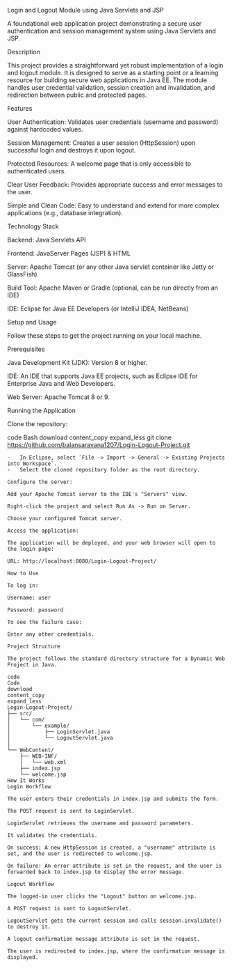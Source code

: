 Login and Logout Module using Java Servlets and JSP

A foundational web application project demonstrating a secure user authentication and session management system using Java Servlets and JSP.

Description

This project provides a straightforward yet robust implementation of a login and logout module. It is designed to serve as a starting point or a learning resource for building secure web applications in Java EE. The module handles user credential validation, session creation and invalidation, and redirection between public and protected pages.

Features

User Authentication: Validates user credentials (username and password) against hardcoded values.

Session Management: Creates a user session (HttpSession) upon successful login and destroys it upon logout.

Protected Resources: A welcome page that is only accessible to authenticated users.

Clear User Feedback: Provides appropriate success and error messages to the user.

Simple and Clean Code: Easy to understand and extend for more complex applications (e.g., database integration).

Technology Stack

Backend: Java Servlets API

Frontend: JavaServer Pages (JSP) & HTML

Server: Apache Tomcat (or any other Java servlet container like Jetty or GlassFish)

Build Tool: Apache Maven or Gradle (optional, can be run directly from an IDE)

IDE: Eclipse for Java EE Developers (or IntelliJ IDEA, NetBeans)

Setup and Usage

Follow these steps to get the project running on your local machine.

Prerequisites

Java Development Kit (JDK): Version 8 or higher.

IDE: An IDE that supports Java EE projects, such as Eclipse IDE for Enterprise Java and Web Developers.

Web Server: Apache Tomcat 8 or 9.

Running the Application

Clone the repository:

code
Bash
download
content_copy
expand_less
git clone https://github.com/balansaravana1207/Login-Logout-Project.git
```2.  **Import the project into your IDE:**
-   In Eclipse, select `File -> Import -> General -> Existing Projects into Workspace`.
-   Select the cloned repository folder as the root directory.

Configure the server:

Add your Apache Tomcat server to the IDE's "Servers" view.

Right-click the project and select Run As -> Run on Server.

Choose your configured Tomcat server.

Access the application:

The application will be deployed, and your web browser will open to the login page:

URL: http://localhost:8080/Login-Logout-Project/

How to Use

To log in:

Username: user

Password: password

To see the failure case:

Enter any other credentials.

Project Structure

The project follows the standard directory structure for a Dynamic Web Project in Java.

code
Code
download
content_copy
expand_less
Login-Logout-Project/
├── src/                  
│   └── com/
│       └── example/
│           ├── LoginServlet.java   
│           └── LogoutServlet.java   
│
└── WebContent/            
    ├── WEB-INF/
    │   └── web.xml          
    ├── index.jsp               
    └── welcome.jsp          
How It Works
Login Workflow

The user enters their credentials in index.jsp and submits the form.

The POST request is sent to LoginServlet.

LoginServlet retrieves the username and password parameters.

It validates the credentials.

On success: A new HttpSession is created, a "username" attribute is set, and the user is redirected to welcome.jsp.

On failure: An error attribute is set in the request, and the user is forwarded back to index.jsp to display the error message.

Logout Workflow

The logged-in user clicks the "Logout" button on welcome.jsp.

A POST request is sent to LogoutServlet.

LogoutServlet gets the current session and calls session.invalidate() to destroy it.

A logout confirmation message attribute is set in the request.

The user is redirected to index.jsp, where the confirmation message is displayed.
